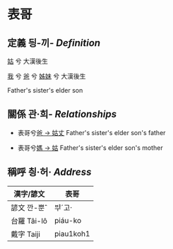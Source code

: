 # 表哥
## 定義 딍-끼- _Definition_
[姑](member12.md) 兮 大漢後生

[我](member1.md) 兮 [爸](member2.md) 兮 [姊妹](member12.md) 兮 大漢後生

Father's sister's elder son

## 關係 관·희- _Relationships_

- 表哥兮[爸 → 姑丈](member43.md) Father's sister's elder son's father

- 表哥兮[媽 → 姑](member12.md) Father's sister's elder son's mother



## 稱呼 칑·허· _Address_

漢字/諺文 | 表哥
--- | ---
諺文 깐-뿐ˆ | ᄇᆤˊ고·
台羅 Tâi-lô | piáu-ko
戴字 Taiji | piau1koh1



